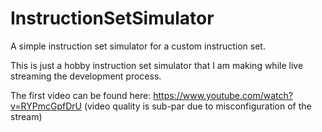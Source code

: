 # InstructionSetSimulator
A simple instruction set simulator for a custom instruction set.

This is just a hobby instruction set simulator that I am making while live streaming the development process.

The first video can be found here:
https://www.youtube.com/watch?v=RYPmcGpfDrU (video quality is sub-par due to misconfiguration of the stream)
